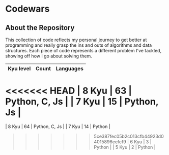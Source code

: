 # Codewars

## About the Repository
This collection of code reflects my personal journey to get better at programming and really grasp the ins and outs of algorithms and data structures. Each piece of code represents a different problem I've tackled, showing off how I go about solving them.

| Kyu level | Count | Languages |
|-----------------|-----------------|-----------------   |
<<<<<<< HEAD
|       8 Kyu     |       63        |   Python, C, Js    |
|       7 Kyu     |       15        |   Python, Js       |
=======
|       8 Kyu     |       64        |   Python, C, Js    |
|       7 Kyu     |       14        |   Python           |
>>>>>>> 5ce387fec05b2c013cfb44923d04015896eefcf9
|       6 Kyu     |       3         |   Python           | 
|       5 Kyu     |       2         |   Python           | 

